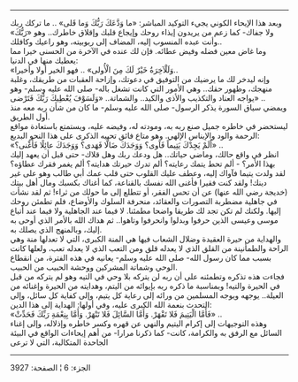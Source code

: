 ------------------------------------------------------------------------

وبعد هذا الإيحاء الكوني يجيء التوكيد المباشر: «ما وَدَّعَكَ رَبُّكَ وَما قَلى» ..
ما تركك ربك ولا جفاك- كما زعم من يريدون إيذاء روحك وإيجاع قلبك وإقلاق
خاطرك.. وهو «رَبُّكَ» وأنت عبده المنسوب إليه، المضاف إلى ربوبيته، وهو راعيك
وكافلك..  
وما غاض معين فضله وفيض عطائه. فإن لك عنده في الآخرة من الحسنى خيرا مما
يعطيك منها في الدنيا:  
«وَلَلْآخِرَةُ خَيْرٌ لَكَ مِنَ الْأُولى» .. فهو الخير أولا وأخيرا..  
وإنه ليدخر لك ما يرضيك من التوفيق في دعوتك، وإزاحة العقبات من طريقك،
وغلبة منهجك، وظهور حقك.. وهي الأمور التي كانت تشغل باله- صلى الله عليه
وسلم- وهو يواجه العناد والتكذيب والأذى والكيد.. والشماتة.. «وَلَسَوْفَ يُعْطِيكَ
رَبُّكَ فَتَرْضى» ..  
ويمضي سياق السورة يذكر الرسول- صلى الله عليه وسلم- ما كان من شأن ربه معه
منذ أول الطريق.  
ليستحضر في خاطره جميل صنع ربه به، ومودته له، وفيضه عليه، ويستمتع
باستعادة مواقع الرحمة والود والإيناس الإلهي. وهو متاع فائق تحييه الذكرى
على هذا النحو البديع:  
«أَلَمْ يَجِدْكَ يَتِيماً فَآوى؟ وَوَجَدَكَ ضَالًّا فَهَدى؟ وَوَجَدَكَ عائِلًا فَأَغْنى؟» ..  
انظر في واقع حالك، وماضي حياتك.. هل ودعك ربك وهل قلاك- حتى قبل أن يعهد
إليك بهذا الأمر؟ - ألم تحط يتمك رعايته؟ ألم تدرك حيرتك هدايته؟ ألم يغمر
فقرك عطاؤه؟  
لقد ولدت يتيما فآواك إليه، وعطف عليك القلوب حتى قلب عمك أبي طالب وهو على
غير دينك! ولقد كنت فقيرا فأغنى الله نفسك بالقناعة، كما أغناك بكسبك ومال
أهل بيتك (خديجة رضي الله عنها) عن أن تحس الفقر، أو تتطلع إلى ما حولك من
ثراء! ثم لقد نشأت في جاهلية مضطربة التصورات والعقائد، منحرفة السلوك
والأوضاع، فلم تطمئن روحك إليها. ولكنك لم تكن تجد لك طريقا واضحا مطمئنا.
لا فيما عند الجاهلية ولا فيما عند أتباع موسى وعيسى الذين حرفوا وبدلوا
وانحرفوا وتاهوا.. ثم هداك الله بالأمر الذي أوحى به إليك، وبالمنهج الذي
يصلك به.  
والهداية من حيرة العقيدة وضلال الشعاب فيها هي المنة الكبرى، التي لا
تعدلها منة وهي الراحة والطمأنينة من القلق الذي لا يعدله قلق ومن التعب
الذي لا يعدله تعب، ولعلها كانت بسبب مما كان رسول الله- صلى الله عليه
وسلم- يعانيه في هذه الفترة، من انقطاع الوحي وشماتة المشركين ووحشة الحبيب
من الحبيب.  
فجاءت هذه تذكره وتطمئنه على أن ربه لن يتركه بلا وحي في التيه وهو لم
يتركه من قبل في الحيرة والتيه! وبمناسبة ما ذكره ربه بإيوائه من اليتم،
وهدايته من الحيرة وإغنائه من العيلة.. يوجهه ويوجه المسلمين من ورائه إلى
رعاية كل يتيم، وإلى كفاية كل سائل، وإلى التحدث بنعمة الله الكبرى عليه،
وفي أولها: الهداية إلى هذا الدين:  
«فَأَمَّا الْيَتِيمَ فَلا تَقْهَرْ. وَأَمَّا السَّائِلَ فَلا تَنْهَرْ. وَأَمَّا بِنِعْمَةِ رَبِّكَ فَحَدِّثْ» ..  
وهذه التوجيهات إلى إكرام اليتيم والنهي عن قهره وكسر خاطره وإذلاله، وإلى
إغناء السائل مع الرفق به والكرامة، كانت- كما ذكرنا مرارا- من أهم إيحاءات
الواقع في البيئة الجاحدة المتكالبة، التي لا ترعى

------------------------------------------------------------------------

الجزء: 6 ¦ الصفحة: 3927
